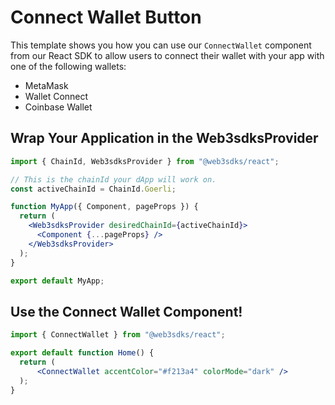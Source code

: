 # Connect Wallet Button

This template shows you how you can use our `ConnectWallet` component from our React SDK to allow users to connect their wallet with your app with one of the following wallets:

- MetaMask
- Wallet Connect
- Coinbase Wallet

## Wrap Your Application in the Web3sdksProvider

```jsx
import { ChainId, Web3sdksProvider } from "@web3sdks/react";

// This is the chainId your dApp will work on.
const activeChainId = ChainId.Goerli;

function MyApp({ Component, pageProps }) {
  return (
    <Web3sdksProvider desiredChainId={activeChainId}>
      <Component {...pageProps} />
    </Web3sdksProvider>
  );
}

export default MyApp;
```

## Use the Connect Wallet Component!

```jsx
import { ConnectWallet } from "@web3sdks/react";

export default function Home() {
  return (
      <ConnectWallet accentColor="#f213a4" colorMode="dark" />
  );
}
```
